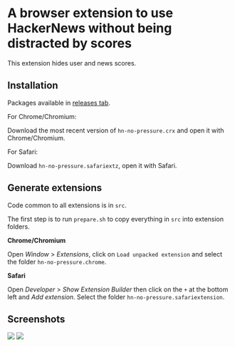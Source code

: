 # A browser extension to use HackerNews without being distracted by scores

This extension hides user and news scores.

## Installation

Packages available in [releases tab](https://github.com/devpluslove/hn-no-pressure/releases).

For Chrome/Chromium:

Download the most recent version of `hn-no-pressure.crx` and open it with Chrome/Chromium.

For Safari:

Download `hn-no-pressure.safariextz`, open it with Safari.

## Generate extensions

Code common to all extensions is in `src`.

The first step is to run `prepare.sh` to copy everything in `src` into extension folders.

**Chrome/Chromium**

Open _Window_ > _Extensions_, click on `Load unpacked extension` and select the folder `hn-no-pressure.chrome`.

**Safari**

Open _Developer_ > _Show Extension Builder_ then click on the `+` at the bottom left and _Add extension_. Select the folder `hn-no-pressure.safariextension`.

## Screenshots

![](http://i.imgur.com/rMzizLd.png)
![](http://i.imgur.com/lidwhdR.png)